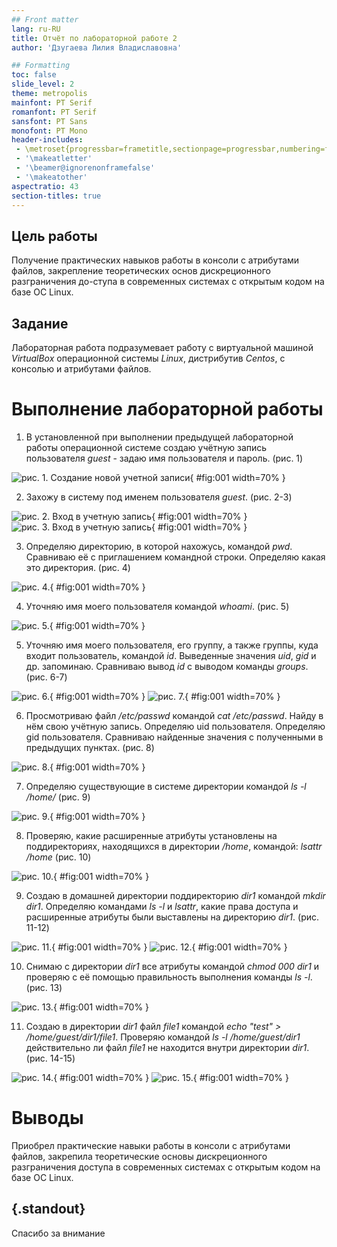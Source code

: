 ```yaml
---
## Front matter
lang: ru-RU
title: Отчёт по лабораторной работе 2
author: 'Дзугаева Лилия Владиславовна'

## Formatting
toc: false
slide_level: 2
theme: metropolis
mainfont: PT Serif 
romanfont: PT Serif
sansfont: PT Sans
monofont: PT Mono
header-includes: 
 - \metroset{progressbar=frametitle,sectionpage=progressbar,numbering=fraction}
 - '\makeatletter'
 - '\beamer@ignorenonframefalse'
 - '\makeatother'
aspectratio: 43
section-titles: true
---
```


## Цель работы

Получение практических навыков работы в консоли с атрибутами файлов, закрепление теоретических основ дискреционного разграничения до-ступа в современных системах с открытым кодом на базе ОС Linux.

## Задание

Лабораторная работа подразумевает работу с виртуальной машиной _VirtualBox_ операционной системы _Linux_, дистрибутив _Centos_, с консолью и атрибутами файлов.

# Выполнение лабораторной работы

1. В установленной при выполнении предыдущей лабораторной работы операционной системе создаю учётную запись пользователя _guest_ - задаю имя пользователя и пароль. (рис. 1)

![рис. 1. Создание новой учетной записи](image/1.jpg){ #fig:001 width=70% }

2. Захожу в систему под именем пользователя _guest_. (рис. 2-3)

![рис. 2. Вход в учетную запись](image/2.jpg){ #fig:001 width=70% }
![рис. 3. Вход в учетную запись](image/3.jpg){ #fig:001 width=70% }

3. Определяю директорию, в которой нахожусь, командой _pwd_. Сравниваю её с приглашением командной строки. Определяю какая это директория.  (рис. 4)

![рис. 4.](image/4.jpg){ #fig:001 width=70% }

4. Уточняю имя моего пользователя командой _whoami_. (рис. 5)

![рис. 5.](image/5.jpg){ #fig:001 width=70% }

5. Уточняю имя моего пользователя, его группу, а также группы, куда входит пользователь, командой _id_. Выведенные значения _uid_, _gid_ и др. запоминаю. Сравниваю вывод _id_ с выводом команды _groups_. (рис. 6-7)

![рис. 6.](image/6.jpg){ #fig:001 width=70% }
![рис. 7.](image/7.jpg){ #fig:001 width=70% }

6. Просмотриваю файл _/etc/passwd_ командой _cat /etc/passwd_. Найду в нём свою учётную запись. Определяю uid пользователя. Определяю gid пользователя. Сравниваю найденные значения с полученными в предыдущих пунктах. (рис. 8)

![рис. 8.](image/8.jpg){ #fig:001 width=70% }

7. Определяю существующие в системе директории командой _ls -l /home/_ (рис. 9)

![рис. 9.](image/9.jpg){ #fig:001 width=70% }

8. Проверяю, какие расширенные атрибуты установлены на поддиректориях, находящихся в директории _/home_, командой: _lsattr /home_ (рис. 10)

![рис. 10.](image/10.jpg){ #fig:001 width=70% }

9. Создаю в домашней директории поддиректорию _dir1_ командой _mkdir dir1_. Определяю командами _ls -l_ и _lsattr_, какие права доступа и расширенные атрибуты были выставлены на директорию _dir1_. (рис. 11-12)

![рис. 11.](image/11.jpg){ #fig:001 width=70% }
![рис. 12.](image/12.jpg){ #fig:001 width=70% }

10. Снимаю с директории _dir1_ все атрибуты командой _chmod 000 dir1_ и проверяю с её помощью правильность выполнения команды _ls -l_. (рис. 13)

![рис. 13.](image/13.jpg){ #fig:001 width=70% }

11. Создаю в директории _dir1_ файл _file1_ командой _echo "test" > /home/guest/dir1/file1_. Проверяю командой _ls -l /home/guest/dir1_ действительно ли файл _file1_ не находится внутри директории _dir1_. (рис. 14-15)

![рис. 14.](image/14.jpg){ #fig:001 width=70% }
![рис. 15.](image/15.jpg){ #fig:001 width=70% }

# Выводы

Приобрел практические навыки работы в консоли с атрибутами файлов, закрепила теоретические основы дискреционного разграничения доступа в современных системах с открытым кодом на базе ОС Linux.


## {.standout}

Спасибо за внимание
